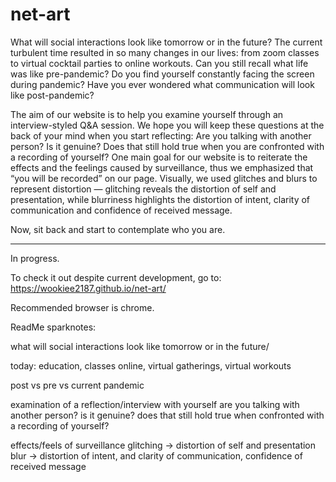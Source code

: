 # net-art

What will social interactions look like tomorrow or in the future? The current turbulent time resulted in so many changes in our lives: from zoom classes to virtual cocktail parties to online workouts. Can you still recall what life was like pre-pandemic? Do you find yourself constantly facing the screen during pandemic? Have you ever wondered what communication will look like post-pandemic?

The aim of our website is to help you examine yourself through an interview-styled Q&A session. We hope you will keep these questions at the back of your mind when you start reflecting: Are you talking with another person? Is it genuine? Does that still hold true when you are confronted with a recording of yourself? One main goal for our website is to reiterate the effects and the feelings caused by surveillance, thus we emphasized that “you will be recorded” on our page. Visually, we used glitches and blurs to represent distortion — glitching reveals the distortion of self and presentation, while blurriness highlights the distortion of intent, clarity of communication and confidence of received message.

Now, sit back and start to contemplate who you are.

_____________________________________________________________________________________________________________


In progress.

To check it out despite current development, go to: https://wookiee2187.github.io/net-art/

Recommended browser is chrome.


ReadMe sparknotes:

what will social interactions look like tomorrow or in the future/

today: education, classes online, virtual gatherings, virtual workouts

post vs pre vs current pandemic

examination of a reflection/interview with yourself
are you talking with another person? is it genuine?
does that still hold true when confronted with a recording of yourself?

effects/feels of surveillance
glitching -> distortion of self and presentation
blur -> distortion of intent, and clarity of communication, confidence of received message
